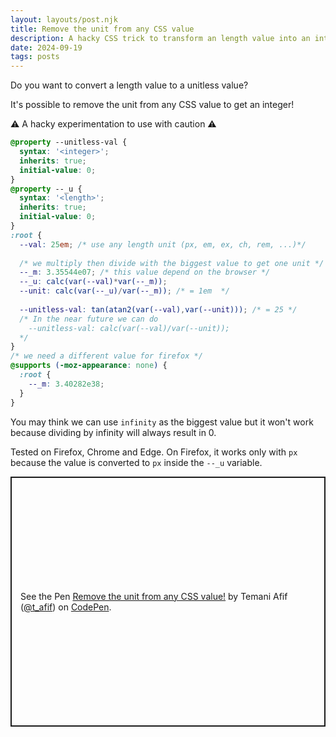 ```yaml
---
layout: layouts/post.njk
title: Remove the unit from any CSS value
description: A hacky CSS trick to transform an length value into an integer
date: 2024-09-19
tags: posts
---
```


Do you want to convert a length value to a unitless value? 

It's possible to remove the unit from any CSS value to get an integer!

⚠️ A hacky experimentation to use with caution ⚠️

```css
@property --unitless-val {
  syntax: '<integer>';
  inherits: true;
  initial-value: 0; 
}
@property --_u {
  syntax: '<length>';
  inherits: true;
  initial-value: 0; 
}
:root {
  --val: 25em; /* use any length unit (px, em, ex, ch, rem, ...)*/
  
  /* we multiply then divide with the biggest value to get one unit */
  --_m: 3.35544e07; /* this value depend on the browser */
  --_u: calc(var(--val)*var(--_m));
  --unit: calc(var(--_u)/var(--_m)); /* = 1em  */
  
  --unitless-val: tan(atan2(var(--val),var(--unit))); /* = 25 */
  /* In the near future we can do
    --unitless-val: calc(var(--val)/var(--unit));
  */
}
/* we need a different value for firefox */
@supports (-moz-appearance: none) {
  :root {
    --_m: 3.40282e38;
  }
}
```
You may think we can use `infinity` as the biggest value but it won't work because dividing by infinity will always result in 0.

Tested on Firefox, Chrome and Edge. On Firefox, it works only with `px` because the value is converted to `px` inside the `--_u` variable.

<p class="codepen" data-height="400" data-default-tab="css,result" data-slug-hash="qBzePdX" data-pen-title="Remove the unit from any CSS value!" data-preview="true" data-user="t_afif" style="height: 400px; box-sizing: border-box; display: flex; align-items: center; justify-content: center; border: 2px solid; margin: 1em 0; padding: 1em;">
  <span>See the Pen <a href="https://codepen.io/t_afif/pen/qBzePdX">
  Remove the unit from any CSS value!</a> by Temani Afif (<a href="https://codepen.io/t_afif">@t_afif</a>)
  on <a href="https://codepen.io">CodePen</a>.</span>
</p>
<script async src="https://cpwebassets.codepen.io/assets/embed/ei.js"></script>